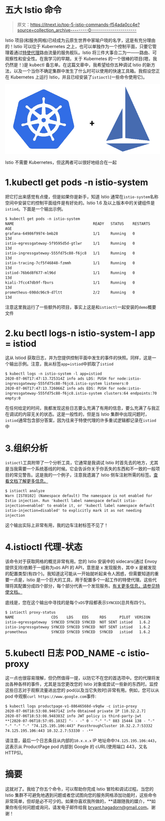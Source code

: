 # 五大 Istio 命令

> 原文：<https://itnext.io/top-5-istio-commands-f54ada0cc4e?source=collection_archive---------0----------------------->

Istio 项目(和服务网格)已经成为云原生世界中家喻户晓的名字，这是有充分理由的！Istio 可以位于 Kubernetes 之上，也可以单独作为一个控制平面，只要它管理着通过[特使代理](https://www.envoyproxy.io/)路由流量的服务舰队。Istio 将三件大事合二为一——路由、可观察性和安全性。在我学习的早期，关于 Kubernetes 的一个很棒的项目(嗯，我仍然是！)是 kubectl 备忘单。在这篇文章中，我希望给你五种调试 Istio 的新方法，以及一个当你不确定集群中发生了什么时可以使用的快速工具箱。我假设您正在 Kubernetes 上运行 Istio，并且已经安装了`istioctl`(一些命令使用它)。

![](img/eb1c6fdd5f2e28b8e74b491e2458f550.png)

Istio 不需要 Kubernetes，但这两者可以很好地结合在一起

# 1.kubectl get pods -n istio-system

把它打出来感觉有点傻，但是如果你是新手，知道 Istio 通常在`istio-system`名称空间中安装它的控制平面组件是有好处的。Istio 1.6 及以上版本中的关键组件是`istiod`。下面是一个输出示例。

```
$ kubectl get pods -n istio-system
NAME                                    READY   STATUS    RESTARTS   AGE
grafana-64986f9974-bmb28                1/1     Running   0          13d
istio-egressgateway-5f9595d5d-gtlwr     1/1     Running   0          13d
istio-ingressgateway-555fd75c88-f6jc8   1/1     Running   0          13d
istio-tracing-7cf5f46848-fzmmh          1/1     Running   0          13d
istiod-76b6d8f677-ml96d                 1/1     Running   0          13d
kiali-7fcc47db9f-fbvrs                  1/1     Running   0          13d
prometheus-698dc96c9-d7ltt              2/2     Running   0          13d
```

注意这里我运行了一些额外的项目，事实上这是和`istioctl`一起安装的`demo`概要文件

# 2.ku bectl logs-n istio-system-l app = istiod

这从 Istiod 获取日志，并为您提供控制平面中发生的事件的快照。同样，这是一个输出示例。注意，我从标签`app=istiod`中抓取了`istiod`

```
$ kubectl logs -n istio-system -l app=istiod
2020-07-06T17:47:13.725314Z info ads LDS: PUSH for node:istio-ingressgateway-555fd75c88-f6jc8.istio-system listeners:0
2020-07-06T17:47:13.726066Z info ads EDS: PUSH for node:istio-ingressgateway-555fd75c88-f6jc8.istio-system clusters:64 endpoints:70 empty:0
```

在任何给定的时间，我都发现这些日志要么充满了有用的信息，要么充满了与我正在调试的内容无关的状态。这是一般性的，但是当 Istio 集群中出现问题时，`istiod`通常包含部分答案，因为往来于特使代理的许多重试逻辑都记录在`istiod`中

# 3.组织分析

`istioctl`工具附带了一个分析工具，它通常是我调试 Istio 时首先去的地方，尤其是当我需要一个系统基线的时候。它会告诉你关于你丢失的东西和不一致的一般项目的常见警告。这是我的一个例子，注意我遗漏了 Istio 侧车注射所需的标签。[查看文档了解更多信息。](https://istio.io/latest/docs/ops/diagnostic-tools/istioctl-analyze/)

```
$ istioctl analyze
Warn [IST0102] (Namespace default) The namespace is not enabled for Istio injection. Run 'kubectl label namespace default istio-injection=enabled' to enable it, or 'kubectl label namespace default istio-injection=disabled' to explicitly mark it as not needing injection
```

这个输出实际上非常有用，我的边车注射标签不见了！

# 4.istioctl 代理-状态

该命令对于获取网格的概览非常有用。您的 Istio 安装中的 sidecars(通过 Envoy 提供支持)依赖于一组称为`xDS` API 的 API，意思是 x 发现服务，其中 x 是被发现的配置类型(有四个)。我知道这可能从一开始就听起来令人困惑，但需要知道的重要一点是，Istio 是一个巨大的工具，用于配置多个一起工作的特使代理。这些代理将其配置分成四个部分，每个部分代表一个发现服务。[有关更多信息，请参见特使文档。](https://www.envoyproxy.io/docs/envoy/latest/api-docs/xds_protocol)

底线是，您在这个输出中寻找的是每个`xDS`字段都表示`SYNCED`(总共有四个)。

```
$ istioctl proxy-status
NAME                 CDS    LDS    EDS     RDS      PILOT  VERSION
istio-egressgateway  SYNCED SYNCED SYNCED  NOT SENT istiod   1.6.2
istio-ingressgateway SYNCED SYNCED SYNCED  NOT SENT istiod   1.6.2
prometheus           SYNCED SYNCED SYNCED  SYNCED   istiod   1.6.2
```

# 5.kubectl 日志 POD_NAME -c istio-proxy

这一点也很容易理解，但仍然值得一提，以防它不在您的首选项中。您的代理将发出各种各样的事件，尤其是当您更改您的 Istio 对象或尝试一些新的东西时。监控这些日志对于观察流量进出您的 pod(以及当它失败时)非常有用。例如，您可以从 pod 中观察`curl https://www.google.com`事件:

```
$ kubectl logs productpage-v1-88646568d-v9q6w -c istio-proxy
2020-07-06T18:53:08.946714Z info Obtained private IP [10.32.2.7]
2020-07-06T18:53:08.948383Z info JWT policy is third-party-jwt
**[2020-07-06T18:57:05.103Z] "- - -" 0 - "-" "-" 883 15444 138 - "-" "-" "-" "-" "74.125.195.106:443" PassthroughCluster 10.32.2.7:53332 74.125.195.106:443 10.32.2.7:53330 - -**
```

请注意，最后一个日志条目从内部的`10.x.x.x` IP 地址命中`74.125.195.106:443`，这表示从 ProductPage pod 内部到 Google 的 cURL(使用端口 443，又名 HTTPS)。

# 摘要

这就对了。我给了你五个命令，可以帮助你完成 Istio 冒险和调试过程。当您的 Istio 集群不可避免地遇到问题或者您试图向您的服务网格添加功能时，这些命令非常简单，但却是必不可少的。如果你喜欢我所做的，**请跟随我的媒介，**如果你有任何问题或询问，请发电子邮件给我 bryant.hagadorn@gmail.com。谢谢！